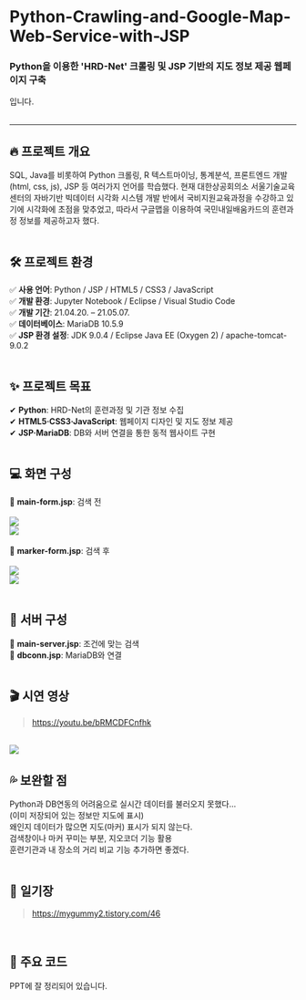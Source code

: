# Python-Crawling-and-Google-Map-Web-Service-with-JSP
### Python을 이용한 'HRD-Net' 크롤링 및 JSP 기반의 지도 정보 제공 웹페이지 구축
입니다.   
<br>
<hr>

## 🔥 프로젝트 개요
SQL, Java를 비롯하여 Python 크롤링, R 텍스트마이닝, 통계분석, 프론트엔드 개발(html, css, js), JSP 등 여러가지 언어를 학습했다.
현재 대한상공회의소 서울기술교육센터의 자바기반 빅데이터 시각화 시스템 개발 반에서 국비지원교육과정을 수강하고 있기에
시각화에 초점을 맞추었고, 따라서 구글맵을 이용하여 국민내일배움카드의 훈련과정 정보를 제공하고자 했다.         
<br>
   
## 🛠 프로젝트 환경
✅ **사용 언어**: Python / JSP / HTML5 / CSS3 / JavaScript   
✅ **개발 환경**: Jupyter Notebook / Eclipse / Visual Studio Code   
✅ **개발 기간**: 21.04.20. – 21.05.07.   
✅ **데이터베이스**: MariaDB 10.5.9   
✅ **JSP 환경 설정**: JDK 9.0.4 / Eclipse Java EE (Oxygen 2) / apache-tomcat-9.0.2   
<br>

## ✨ 프로젝트 목표   
✔ **Python**: HRD-Net의 훈련과정 및 기관 정보 수집   
✔ **HTML5·CSS3·JavaScript**: 웹페이지 디자인 및 지도 정보 제공   
✔ **JSP·MariaDB**: DB와 서버 연결을 통한 동적 웹사이트 구현   
<br>
   
## 💻 화면 구성
💨 **main-form.jsp**: 검색 전   
<br>
<img src="https://user-images.githubusercontent.com/84164109/120572754-78a1ca80-c457-11eb-94b4-f3c6f499b9f8.png">
<br>
<img src="https://user-images.githubusercontent.com/84164109/120572759-7a6b8e00-c457-11eb-82f7-e0db215da3ec.png">
<br><br>
💨 **marker-form.jsp**: 검색 후   
<br>
<img src="https://user-images.githubusercontent.com/84164109/120572761-7b042480-c457-11eb-97be-1216cf9bb09f.png">
<br>
<img src="https://user-images.githubusercontent.com/84164109/120572763-7b9cbb00-c457-11eb-9dda-892c4449cd8b.png">
<br><br>

## 💾 서버 구성
💨 **main-server.jsp**: 조건에 맞는 검색   
💨 **dbconn.jsp**: MariaDB와 연결   
<br>
   
## 🎬 시연 영상
> https://youtu.be/bRMCDFCnfhk
<br>
<img src="https://user-images.githubusercontent.com/84164109/120572765-7c355180-c457-11eb-97be-7d63c3bd2f71.png">
<br>

## 💦 보완할 점
Python과 DB연동의 어려움으로 실시간 데이터를 불러오지 못했다...   
(이미 저장되어 있는 정보만 지도에 표시)   
왜인지 데이터가 많으면 지도(마커) 표시가 되지 않는다.   
검색창이나 마커 꾸미는 부분, 지오코더 기능 활용   
훈련기관과 내 장소의 거리 비교 기능 추가하면 좋겠다.      
<br>
   
## 🍺 일기장
> https://mygummy2.tistory.com/46
<br>
   
## 💎 주요 코드
PPT에 잘 정리되어 있습니다.   
